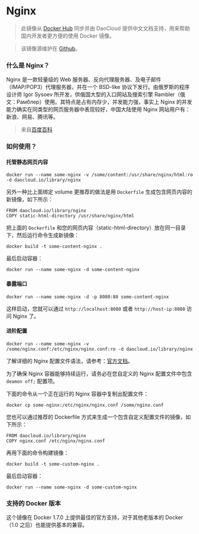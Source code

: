 # Nginx

> 此镜像从 [Docker Hub](https://registry.hub.docker.com/_/nginx/) 同步并由 DaoCloud 提供中文文档支持，用来帮助国内开发者更方便的使用 Docker 镜像。

> 该镜像源维护在 [Github](https://github.com/docker-library/official-images/blob/master/library/nginx)。

### 什么是 Nginx？

Nginx 是一款轻量级的 Web 服务器、反向代理服务器、及电子邮件（IMAP/POP3）代理服务器，并在一个 BSD-like 协议下发行。由俄罗斯的程序设计师 Igor Sysoev 所开发，供俄国大型的入口网站及搜索引擎 Rambler（俄文：Рамблер）使用。其特点是占有内存少，并发能力强，事实上 Nginx 的并发能力确实在同类型的网页服务器中表现较好，中国大陆使用 Nginx 网站用户有：新浪、网易、腾讯等。
>来自[百度百科](http://baike.baidu.com/view/926025.htm)


### 如何使用？

#### 托管静态网页内容

```
docker run --name some-nginx -v /some/content:/usr/share/nginx/html:ro -d daocloud.io/library/nginx
```

另外一种比上面绑定 volume 更推荐的做法是用 `Dockerfile` 生成包含网页内容的新镜像，如下所示：

```
FROM daocloud.io/library/nginx
COPY static-html-directory /usr/share/nginx/html
```

把上面的 `Dockerfile` 和您的网页内容（static-html-directory）放在同一目录下，然后运行命令生成新镜像：

```
docker build -t some-content-nginx .
```

最后启动容器：

```
docker run --name some-nginx -d some-content-nginx
```

#### 暴露端口

```
docker run --name some-nginx -d -p 8080:80 some-content-nginx
```

这样启动，您就可以通过 `http://localhost:8080` 或者 `http://host-ip:8080` 访问 Nginx 了。


#### 进阶配置
```
docker run --name some-nginx -v /some/nginx.conf:/etc/nginx/nginx.conf:ro -d daocloud.io/library/nginx
```

了解详细的 Nginx 配置文件语法，请参考：[官方文档](http://nginx.org/en/docs/)。

为了确保 Nginx 容器能够持续运行，请务必在您自定义的 Nginx 配置文件中包含 `deamon off;` 配置项。 

下面的命令从一个正在运行的 Nginx 容器中复制出配置文件：

```
docker cp some-nginx:/etc/nginx/nginx.conf /some/nginx.conf
```

您也可以通过推荐的 Dockerfile 方式来生成一个包含自定义配置文件的镜像，如下所示：

```
FROM daocloud.io/library/nginx
COPY nginx.conf /etc/nginx/nginx.conf
```

再用下面的命令构建镜像：

```
docker build -t some-custom-nginx . 
```

最后启动容器：

```
docker run --name some-nginx -d some-custom-nginx
```

### 支持的 Docker 版本

这个镜像在 Docker 1.7.0 上提供最佳的官方支持，对于其他老版本的 Docker（1.0 之后）也能提供基本的兼容。 
